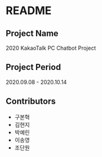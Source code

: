 # README



## Project Name

2020 KakaoTalk PC Chatbot Project



## Project Period

2020.09.08 - 2020.10.14



## Contributors

- 구본혁
- 김현지
- 박예린
- 이송영
- 조단원

